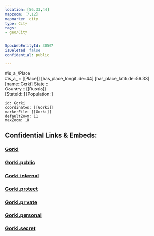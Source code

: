 ```yaml
---
location: [56.33,44] 
mapzoom: [7,12] 
mapmarker: city 
type: City
tags:
- geo/City


SpocWebEntityId: 30507
isDeleted: false
confidential: public

---
```

#is_a_/Place  
#is_a_ :: [[Place]] 
[has_place_longitude::44] 
[has_place_latitude::56.33] 
[name::Gorki] 
State ::  
Country :: [[Russia]]  
[StateId::] 
[Population::] 



```leaflet
id: Gorki
coordinates: [[Gorki]] 
markerFile: [[Gorki]] 
defaultZoom: 11 
maxZoom: 18
```


## Confidential Links & Embeds: 

### [Gorki](/_Standards/Earth/Continent/Europe/Europe~East/Russia/Russia~Volga/Nizhny_Novgorod_Oblast/City/Gorki.md) 

### [Gorki.public](/_public/Earth/Continent/Europe/Europe~East/Russia/Russia~Volga/Nizhny_Novgorod_Oblast/City/Gorki.public.md) 

### [Gorki.internal](/_internal/Earth/Continent/Europe/Europe~East/Russia/Russia~Volga/Nizhny_Novgorod_Oblast/City/Gorki.internal.md) 

### [Gorki.protect](/_protect/Earth/Continent/Europe/Europe~East/Russia/Russia~Volga/Nizhny_Novgorod_Oblast/City/Gorki.protect.md) 

### [Gorki.private](/_private/Earth/Continent/Europe/Europe~East/Russia/Russia~Volga/Nizhny_Novgorod_Oblast/City/Gorki.private.md) 

### [Gorki.personal](/_personal/Earth/Continent/Europe/Europe~East/Russia/Russia~Volga/Nizhny_Novgorod_Oblast/City/Gorki.personal.md) 

### [Gorki.secret](/_secret/Earth/Continent/Europe/Europe~East/Russia/Russia~Volga/Nizhny_Novgorod_Oblast/City/Gorki.secret.md)

